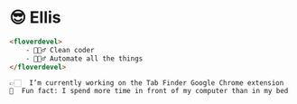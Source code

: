 # 😎 Ellis

```html
<floverdevel>
    - 🙋🏻‍♂️ Clean coder
    - 🙋🏻‍♂️ Automate all the things
</floverdevel>
```

```
👉🏻  I’m currently working on the Tab Finder Google Chrome extension
🤭  Fun fact: I spend more time in front of my computer than in my bed
```

<!--

```php
<?php

declare(strict_types=1);

namespace Floverdevel;

class Coder
{
    public function clean(): CleanCode
    {
        return Code::clean();
    }
}
```
-->

<!--
**floverdevel/floverdevel** is a ✨ _special_ ✨ repository because its `README.md` (this file) appears on your GitHub profile.

Here are some ideas to get you started:

- 🔭 I’m currently working on ...
- 🌱 I’m currently learning ...
- 👯 I’m looking to collaborate on ...
- 🤔 I’m looking for help with ...
- 💬 Ask me about ...
- 📫 How to reach me: ...
- 😄 Pronouns: ...
- ⚡ Fun fact: ...
-->
